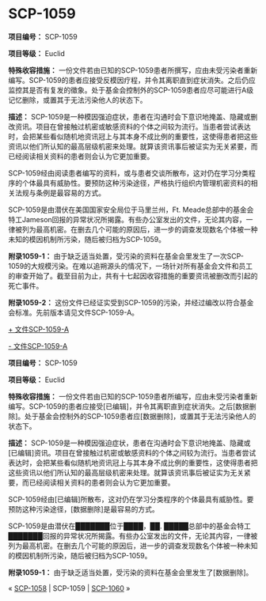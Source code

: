 # SCP-1059
                        


**项目编号：** SCP-1059

**项目等级：** Euclid

**特殊收容措施：** 一份文件若由已知的SCP-1059患者所撰写，应由未受污染者重新编写。SCP-1059的患者应接受反模因疗程，并令其离职直到症状消失。之后仍应监控其是否有复发的徵象。处于基金会控制外的SCP-1059患者应尽可能进行A级记忆删除，或置其于无法污染他人的状态下。

**描述：** SCP-1059是一种模因强迫症状，患者在沟通时会下意识地掩盖、隐藏或删改资讯。项目在曾接触过机密或敏感资料的个体之间较为流行。当患者尝试表达时，会把某些看似随机地资讯冠上与其本身不成比例的重要性，这使得患者把这些资讯以他们所认知的最高层级机密来处理。就算该资讯事后被证实为无关紧要，而已经阅读相关资料的患者则会认为它更加重要。

SCP-1059经由阅读患者编写的资料，或与患者交谈所散布，这对仍在学习分类程序的个体最具有威胁性。要预防这种污染途径，严格执行组织内管理机密资料的相关法规与条例是最容易的方式。

SCP-1059是由潜伏在美国国家安全局位于马里兰州，Ft. Meade总部中的基金会特工Jameson回报的异常状况所揭露。有些办公室发出的文件，无论其内容，一律被列为最高机密。在删去几个可能的原因后，进一步的调查发现数名个体被一种未知的模因机制所污染，随后被归档为SCP-1059。

**附录1059-1：** 由于缺乏适当处置，受污染的资料在基金会里发生了一次SCP-1059的大规模污染。在难以追朔源头的情况下，一场针对所有基金会文件和员工的审查开始了。截至目前为止，共有十七起因收容措施的重要资讯被删改而引起的死亡事件。

**附录1059-2：** 这份文件已经证实受到SCP-1059的污染，并经过编改以符合基金会标准。先前版本请见文件SCP-1059-A。


<a shape='rect' class='collapsible-block-link' href='javascript:;'>+&#160;&#25991;&#20214;SCP-1059-A</a>

<a shape='rect' class='collapsible-block-link' href='javascript:;'>-&#160;&#25991;&#20214;SCP-1059-A</a>

**项目编号：** SCP-1059

**项目等级：** Euclid

**特殊收容措施：** 一份文件若由已知的SCP-1059患者所编写，应由未受污染者重新编写。SCP-1059的患者应接受[已编辑]，并令其离职直到症状消失。之后[数据删除]。处于基金会控制外的SCP-1059患者应[数据删除]，或置其于无法污染他人的状态下。

**描述：** SCP-1059是一种模因强迫症状，患者在沟通时会下意识地掩盖、隐藏或[已编辑]资讯。项目在曾接触过机密或敏感资料的个体之间较为流行。当患者尝试表达时，会把某些看似随机地资讯冠上与其本身不成比例的重要性，这使得患者把这些资讯以他们所认知的最高层级机密来处理。就算该资讯事后被证实为无关紧要，而已经阅读相关资料的患者则会认为它更加重要。

SCP-1059经由[已编辑]所散布，这对仍在学习分类程序的个体最具有威胁性。要预防这种污染途径，[数据删除]是最容易的方式。

SCP-1059是由潜伏在███████位于████，██. █████总部中的基金会特工███████回报的异常状况所揭露。有些办公室发出的文件，无论其内容，一律被列为最高机密。在删去几个可能的原因后，进一步的调查发现数名个体被一种未知的模因机制所污染，随后被归档为SCP-1059。

**附录1059-1：** 由于缺乏适当处置，受污染的资料在基金会里发生了[数据删除]。






« [SCP-1058](/scp-1058) | SCP-1059 | [SCP-1060](/scp-1060) »





                    